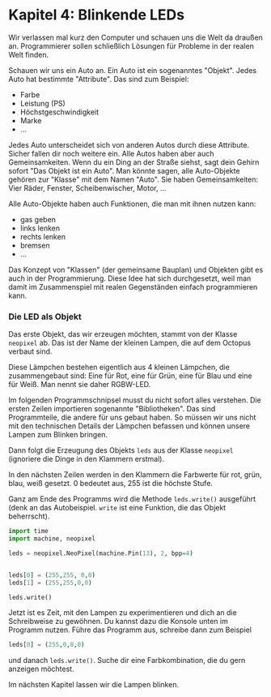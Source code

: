 # Kapitel 4: Blinkende LEDs

Wir verlassen mal kurz den Computer und schauen uns die Welt da draußen an. Programmierer sollen schließlich Lösungen für Probleme in der realen Welt finden.

Schauen wir uns ein Auto an. Ein Auto ist ein sogenanntes "Objekt". Jedes Auto hat bestimmte "Attribute". Das sind zum Beispiel:

* Farbe
* Leistung (PS)
* Höchstgeschwindigkeit
* Marke
* ...

Jedes Auto unterscheidet sich von anderen Autos durch diese Attribute. Sicher fallen dir noch weitere ein. Alle Autos haben aber auch Gemeinsamkeiten. Wenn du ein Ding an der Straße siehst, sagt dein Gehirn sofort "Das Objekt ist ein Auto". Man könnte sagen, alle Auto-Objekte gehören zur "Klasse" mit dem Namen "Auto". Sie haben Gemeinsamkeiten: Vier Räder, Fenster, Scheibenwischer, Motor, ...

Alle Auto-Objekte haben auch Funktionen, die man mit ihnen nutzen kann:

* gas geben
* links lenken
* rechts lenken
* bremsen
* ...


Das Konzept von "Klassen" (der gemeinsame Bauplan) und Objekten gibt es auch in der Programmierung. Diese Idee hat sich durchgesetzt, weil man damit im Zusammenspiel mit realen Gegenständen einfach programmieren kann.

### Die LED als Objekt

Das erste Objekt, das wir erzeugen möchten, stammt von der Klasse `neopixel` ab. Das ist der Name der kleinen Lampen, die auf dem Octopus verbaut sind.

Diese Lämpchen bestehen eigentlich aus 4 kleinen Lämpchen, die zusammengebaut sind: Eine für Rot, eine für Grün, eine für Blau und eine für Weiß. Man nennt sie daher RGBW-LED. 

Im folgenden Programmschnipsel musst du nicht sofort alles verstehen. Die ersten Zeilen importieren sogenannte "Bibliotheken". Das sind Programmteile, die andere für uns gebaut haben. So müssen wir uns nicht mit den technischen Details der Lämpchen befassen und können unsere Lampen zum Blinken bringen.

Dann folgt die Erzeugung des Objekts `leds` aus der Klasse `neopixel` (ignoriere die Dinge in den Klammern erstmal).

In den nächsten Zeilen werden in den Klammern die Farbwerte für rot, grün, blau, weiß gesetzt. 0 bedeutet aus, 255 ist die höchste Stufe.

Ganz am Ende des Programms wird die Methode `leds.write()` ausgeführt (denk an das Autobeispiel. `write` ist eine Funktion, die das Objekt beherrscht). 

```python
import time
import machine, neopixel

leds = neopixel.NeoPixel(machine.Pin(13), 2, bpp=4)


leds[0] = (255,255, 0,0)
leds[1] = (255,255,0,0)

leds.write()

```

Jetzt ist es Zeit, mit den Lampen zu experimentieren und dich an die Schreibweise zu gewöhnen. Du kannst dazu die Konsole unten im Programm nutzen. Führe das Programm aus, schreibe dann zum Beispiel

```python
leds[0] = (255,0,0,0)
```

und danach `leds.write()`. Suche dir eine Farbkombination, die du gern anzeigen möchtest.

Im nächsten Kapitel lassen wir die Lampen blinken.
